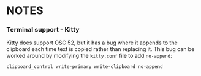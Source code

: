 # NOTES 

### Terminal support - Kitty
Kitty does support OSC 52, but it has a bug where it appends to the clipboard each time text is copied rather than replacing it. This bug can be worked around by modifying the `kitty.conf` file to add `no-append`:
```sh
clipboard_control write-primary write-clipboard no-append
```

